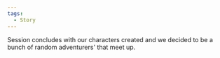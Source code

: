 ```yaml
---
tags:
  - Story
---
```

Session concludes with our characters created and we decided to be a bunch of random adventurers' that meet up. 